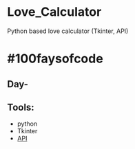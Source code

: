# Love_Calculator
Python based love calculator (Tkinter, API)

# #100faysofcode

## Day-
## Tools:
- python
- Tkinter
- [API](https://rapidapi.com/ajith/api/love-calculator)
